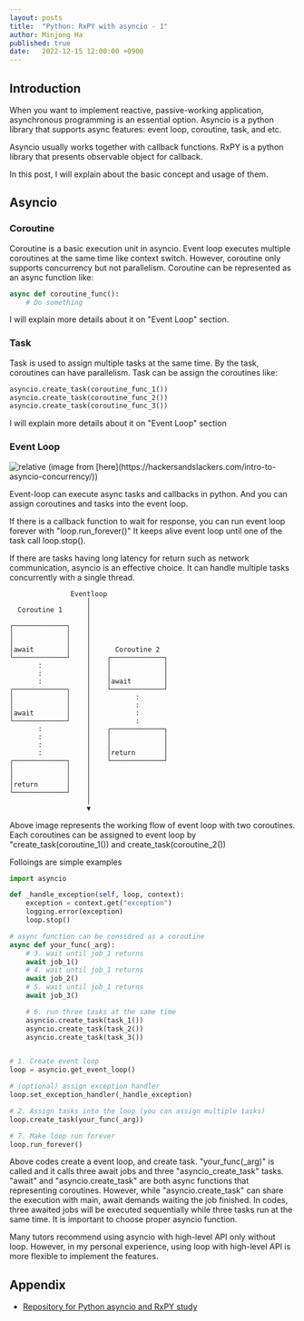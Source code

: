 ```yaml
---
layout: posts
title:  "Python: RxPY with asyncio - 1"
author: Minjong Ha
published: true
date:   2022-12-15 12:00:00 +0900
---
```


<!--- Lets study about python asyncio and rx with event_loop() --->

## Introduction

When you want to implement reactive, passive-working application, asynchronous programming is an essential option.
Asyncio is a python library that supports async features: event loop, coroutine, task, and etc.

Asyncio usually works together with callback functions.
RxPY is a python library that presents observable object for callback.

In this post, I will explain about the basic concept and usage of them.

## Asyncio

### Coroutine

Coroutine is a basic execution unit in asyncio.
Event loop executes multiple coroutines at the same time like context switch.
However, coroutine only supports concurrency but not parallelism.
Coroutine can be represented as an async function like:

```python
async def coroutine_func():
    # Do something
```

I will explain more details about it on "Event Loop" section.

### Task

Task is used to assign multiple tasks at the same time.
By the task, coroutines can have parallelism.
Task can be assign the coroutines like:

```python
asyncio.create_task(coroutine_func_1())
asyncio.create_task(coroutine_func_2())
asyncio.create_task(coroutine_func_3())
```

I will explain more details about it on "Event Loop" section

### Event Loop

<img data-action="zoom" src='{{ "../assets/images/posts/2022-12-20-python-asyncio-rx/async_eventloop.jpg" | relative_url }}' alt='relative'>
(image from [here](https://hackersandslackers.com/intro-to-asyncio-concurrency/))

Event-loop can execute async tasks and callbacks in python.
And you can assign coroutines and tasks into the event loop.

If there is a callback function to wait for response, you can run event loop forever with "loop.run\_forever()"
It keeps alive event loop until one of the task call loop.stop().

If there are tasks having long latency for return such as network communication, asyncio is an effective choice.
It can handle multiple tasks concurrently with a single thread.

```
               Eventloop
                   │
  Coroutine 1      │
                   │
┌─────────────┐    │
│             │    │
│             │    │
│await        │    │      Coroutine 2
└─────────────┘    │    ┌─────────────┐
       :           │    │             │
       :           │    │             │
       :           │    │await        │
┌─────────────┐    │    └─────────────┘
│             │    │           :
│             │    │           :
│await        │    │           :
└─────────────┘    │           :
       :           │    ┌─────────────┐
       :           │    │             │
       :           │    │             │
       :           │    │return       │
┌─────────────┐    │    └─────────────┘
│             │    │
│             │    │
│return       │    │
└─────────────┘    │
                   │
                   ▼
```

Above image represents the working flow of event loop with two coroutines.
Each coroutines can be assigned to event loop by "create\_task(coroutine\_1()) and create\_task(coroutine\_2())

Folloings are simple examples

```python
import asyncio

def _handle_exception(self, loop, context):
    exception = context.get("exception")
    logging.error(exception)
    loop.stop()

# async function can be considred as a coroutine
async def your_func(_arg):
    # 3. wait until job_1 returns
    await job_1()
    # 4. wait until job_1 returns
    await job_2()
    # 5. wait until job_1 returns
    await job_3()

    # 6. run three tasks at the same time
    asyncio.create_task(task_1())
    asyncio.create_task(task_2())
    asyncio.create_task(task_3())


# 1. Create event loop
loop = asyncio.get_event_loop()

# (optional) assign exception handler
loop.set_exception_handler(_handle_exception)

# 2. Assign tasks into the loop (you can assign multiple tasks)
loop.create_task(your_func(_arg))

# 7. Make loop run forever
loop.run_forever()
```

Above codes create a event loop, and create task.
"your\_func(\_arg)" is called and it calls three await jobs and three "asyncio_create_task" tasks.
"await" and "asyncio.create_task" are both async functions that representing coroutines.
However, while "asyncio.create_task" can share the execution with main, await demands waiting the job finished.
In codes, three awaited jobs will be executed sequentially while three tasks run at the same time.
It is important to choose proper asyncio function.

Many tutors recommend using asyncio with high-level API only without loop.
However, in my personal experience, using loop with high-level API is more flexible to implement the features.

## Appendix

- [Repository for Python asyncio and RxPY study](https://github.com/minjong-ha/python-asyncio-study)
